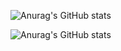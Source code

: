 ![Anurag's GitHub stats](https://github-readme-stats.vercel.app/api/top-langs/?username=Sn0wFl4keXD&langs_count=6&layout=compact&theme=radical)

![Anurag's GitHub stats](https://github-readme-stats.vercel.app/api?username=Sn0wFl4keXD&show_icons=true&count_private=true&theme=radical&include_all_commits=true)
